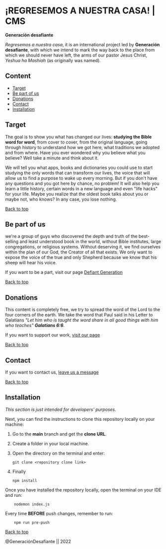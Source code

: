# ¡REGRESEMOS A NUESTRA CASA! | CMS

**Generación desafiante**

_Regresemos a nuestra casa_, it is an international project led by **Generación desafiante**, with which we intend to mark the way back to the place from which we should never have left, the arms of our pastor Jesus Christ, _Yeshua ha Mashiah_ (as originally was named).

## Content

-   [Target](#target)
-   [Be part of us](#be-part-of-us)
-   [Donations](#donations)
-   [Contact](#contact)
-   [Installation](#installation)

## Target

The goal is to show you what has changed our lives: **studying the Bible word for word**, from cover to cover, from the original language, going through history to understand how we got here, what traditions we adopted and from where. Have you ever wondered why you believe what you believe? Well take a minute and think about it.

We will tell you what apps, books and dictionaries you could use to start studying the only words that can transform our lives, the voice that will allow us to find a purpose to wake up every morning. But if you don't have any questions and you got here by chance, no problem! It will also help you learn a little history, certain words in a new language and even "life hacks" for your life. Maybe you realize that the oldest book talks about you or maybe not, who knows? In any case, you lose nothing.

[Back to top](#content)

## Be part of us

we're a group of guys who discovered the depth and truth of the best-selling and least understood book in the world, without Bible institutes, large congregations, or religious systems. Without deserving it, we find ourselves within the plan of our God, the Creator of all that exists. We only want to expose the voice of the true and only Shepherd because we know that his sheep will hear his voice.

If you want to be a part, visit our page [Defiant Generation](https://www.generaciondesafiante.com/)

[Back to top](#content)

## Donations

This content is completely free, we try to spread the word of the Lord to the four corners of the earth. We take the word that Paul said in his Letter to Galatians _"Let him who is taught the word share in all good things with him who teaches" **Galatians 6:6**_.

If you want to support our work, [visit our page](https://www.generaciondesafiante.com/donaciones)

[Back to top](#content)

## Contact

If you want to contact us, [leave us a message](https://chat.whatsapp.com/El0odapVs7L29LkXVzm6lB)

[Back to top](#content)

## Installation

_This section is just intended for developers' purposes._

Next, you can find the instructions to clone this repository locally on your machine:

1.  Go to the **main** branch and get the **clone URL**.

2.  Create a folder in your local machine.

3.  Open the directory on the terminal and enter:

        git clone <repository clone link>

4.  Finally

        npm install

Once you have installed the repository locally, open the terminal on your IDE and run:

        nodemon index.js

Every time **BEFORE** push changes, remember to run:

        npm run pre-push

[Back to top](#content)

@GeneraciónDesafiante || 2022
